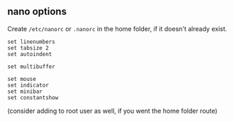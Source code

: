 ## nano options

Create `/etc/nanorc` or `.nanorc` in the home folder, if it doesn't already exist.

```
set linenumbers
set tabsize 2
set autoindent

set multibuffer

set mouse
set indicator
set minibar
set constantshow
```
(consider adding to root user as well, if you went the home folder route)
